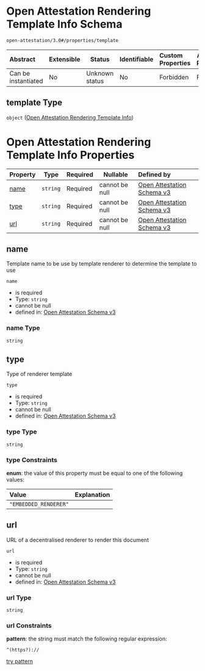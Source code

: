 # Open Attestation Rendering Template Info Schema

```txt
open-attestation/3.0#/properties/template
```




| Abstract            | Extensible | Status         | Identifiable | Custom Properties | Additional Properties | Access Restrictions | Defined In                                                                       |
| :------------------ | ---------- | -------------- | ------------ | :---------------- | --------------------- | ------------------- | -------------------------------------------------------------------------------- |
| Can be instantiated | No         | Unknown status | No           | Forbidden         | Forbidden             | none                | [tradetrust.schema.json\*](../out/tradetrust.schema.json "open original schema") |

## template Type

`object` ([Open Attestation Rendering Template Info](tradetrust-properties-open-attestation-rendering-template-info.md))

# Open Attestation Rendering Template Info Properties

| Property      | Type     | Required | Nullable       | Defined by                                                                                                                                                                  |
| :------------ | -------- | -------- | -------------- | :-------------------------------------------------------------------------------------------------------------------------------------------------------------------------- |
| [name](#name) | `string` | Required | cannot be null | [Open Attestation Schema v3](tradetrust-properties-open-attestation-rendering-template-info-properties-name.md "open-attestation/3.0#/properties/template/properties/name") |
| [type](#type) | `string` | Required | cannot be null | [Open Attestation Schema v3](tradetrust-properties-open-attestation-rendering-template-info-properties-type.md "open-attestation/3.0#/properties/template/properties/type") |
| [url](#url)   | `string` | Required | cannot be null | [Open Attestation Schema v3](tradetrust-properties-open-attestation-rendering-template-info-properties-url.md "open-attestation/3.0#/properties/template/properties/url")   |

## name

Template name to be use by template renderer to determine the template to use


`name`

-   is required
-   Type: `string`
-   cannot be null
-   defined in: [Open Attestation Schema v3](tradetrust-properties-open-attestation-rendering-template-info-properties-name.md "open-attestation/3.0#/properties/template/properties/name")

### name Type

`string`

## type

Type of renderer template


`type`

-   is required
-   Type: `string`
-   cannot be null
-   defined in: [Open Attestation Schema v3](tradetrust-properties-open-attestation-rendering-template-info-properties-type.md "open-attestation/3.0#/properties/template/properties/type")

### type Type

`string`

### type Constraints

**enum**: the value of this property must be equal to one of the following values:

| Value                 | Explanation |
| :-------------------- | ----------- |
| `"EMBEDDED_RENDERER"` |             |

## url

URL of a decentralised renderer to render this document


`url`

-   is required
-   Type: `string`
-   cannot be null
-   defined in: [Open Attestation Schema v3](tradetrust-properties-open-attestation-rendering-template-info-properties-url.md "open-attestation/3.0#/properties/template/properties/url")

### url Type

`string`

### url Constraints

**pattern**: the string must match the following regular expression: 

```regexp
^(https?)://
```

[try pattern](https://regexr.com/?expression=%5E(https%3F)%3A%2F%2F "try regular expression with regexr.com")
